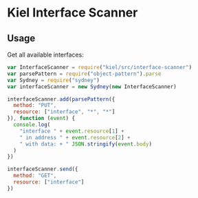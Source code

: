 Kiel Interface Scanner
======================

Usage
-----

Get all available interfaces:

```javascript
var InterfaceScanner = require("kiel/src/interface-scanner")
var parsePattern = require("object-pattern").parse
var Sydney = require("sydney")
var interfaceScanner = new Sydney(new InterfaceScanner)

interfaceScanner.add(parsePattern({
  method: "PUT",
  resource: ["interface", "*", "*"]
}), function (event) {
  console.log(
    "interface " + event.resource[1] +
    " in address " + event.resource[2] +
    " with data: + " JSON.stringify(event.body)
  )
})

interfaceScanner.send({
  method: "GET",
  resource: ["interface"]
})
```
